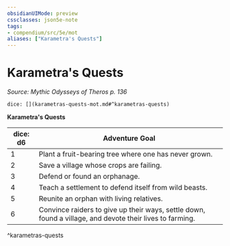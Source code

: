 ```yaml
---
obsidianUIMode: preview
cssclasses: json5e-note
tags:
- compendium/src/5e/mot
aliases: ["Karametra's Quests"]
---
```

# Karametra's Quests
*Source: Mythic Odysseys of Theros p. 136* 

`dice: [](karametras-quests-mot.md#^karametras-quests)`

**Karametra's Quests**

| dice: d6 | Adventure Goal |
|----------|----------------|
| 1 | Plant a fruit-bearing tree where one has never grown. |
| 2 | Save a village whose crops are failing. |
| 3 | Defend or found an orphanage. |
| 4 | Teach a settlement to defend itself from wild beasts. |
| 5 | Reunite an orphan with living relatives. |
| 6 | Convince raiders to give up their ways, settle down, found a village, and devote their lives to farming. |
^karametras-quests